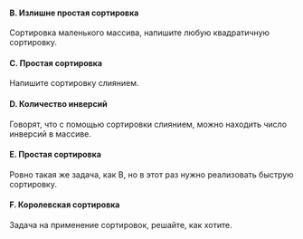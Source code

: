 #### B. Излишне простая сортировка
Сортировка маленького массива, напишите любую квадратичную сортировку.

#### C. Простая сортировка
Напишите сортировку слиянием.

#### D. Количество инверсий
Говорят, что с помощью сортировки слиянием, можно находить число инверсий в массиве.
#### E. Простая сортировка
Ровно такая же задача, как B, но в этот раз нужно реализовать быструю сортировку.
#### F. Королевская сортировка
Задача на применение сортировок, решайте, как хотите.
